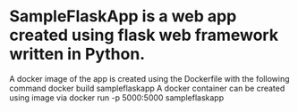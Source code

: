# SampleFlaskApp is a web app created using flask web framework written in Python. 
A docker image of the app is created using the Dockerfile with the following command
docker build sampleflaskapp
A docker container can be created using image via docker run -p 5000:5000 sampleflaskapp
